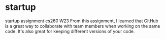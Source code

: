 # startup
startup assignment cs260 W23
From this assignment, I learned that GitHub is a great way to collaborate with team members when working on the same code. It's also great for keeping different versions of your code. 
